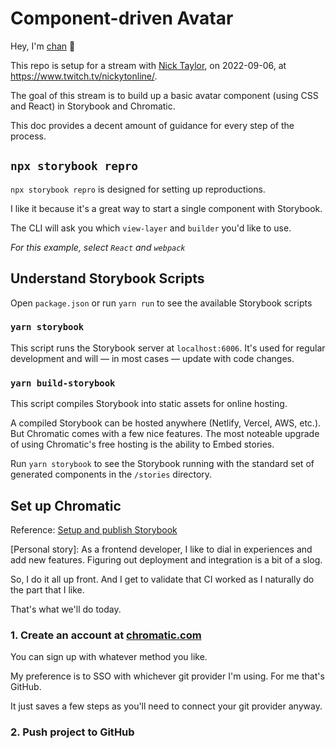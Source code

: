 # Component-driven Avatar

Hey, I'm [chan](https://chan.dev/twitter) 👋

This repo is setup for a stream with [Nick Taylor](https://twitter.com/nickytonline), on 2022-09-06, at https://www.twitch.tv/nickytonline/.

The goal of this stream is to build up a basic avatar component (using CSS and React) in Storybook and Chromatic.

This doc provides a decent amount of guidance for every step of the process.

## `npx storybook repro`

`npx storybook repro` is designed for setting up reproductions.

I like it because it's a great way to start a single component with Storybook.

The CLI will ask you which `view-layer` and `builder` you'd like to use.

*For this example, select `React` and `webpack`*

## Understand Storybook Scripts

Open `package.json` or run `yarn run` to see the available Storybook scripts

### `yarn storybook`

This script runs the Storybook server at `localhost:6006`.
It's used for regular development and will — in most cases — update with code changes.
### `yarn build-storybook`

This script compiles Storybook into static assets for online hosting.

A compiled Storybook can be hosted anywhere (Netlify, Vercel, AWS, etc.). But Chromatic comes with a few nice features. The most noteable upgrade of using Chromatic's free hosting is the ability to Embed stories.

Run `yarn storybook` to see the Storybook running with the standard set of generated components in the `/stories` directory.

## Set up Chromatic

Reference: [Setup and publish Storybook](https://www.chromatic.com/docs/setup)

[Personal story]:
As a frontend developer, I like to dial in experiences and add new features. Figuring out deployment and integration is a bit of a slog.

So, I do it all up front. And I get to validate that CI worked as I naturally do the part that I like.

That's what we'll do today.

### 1. Create an account at [chromatic.com](https://www.chromatic.com/start)

You can sign up with whatever method you like.

My preference is to SSO with whichever git provider I'm using.
For me that's GitHub.

It just saves a few steps as you'll need to connect your git provider anyway.

### 2. Push project to GitHub
